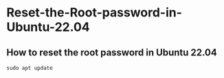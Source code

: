 # Reset-the-Root-password-in-Ubuntu-22.04
## How to reset the root password in Ubuntu 22.04


```sudo apt update```
